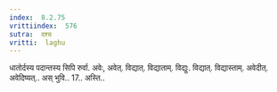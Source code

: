 ```yaml
---
index:  8.2.75
vrittiindex:  576
sutra:  दश्च
vritti:  laghu 
---
```


धातोर्दस्य पदान्तस्य सिपि रुर्वा. अवेः, अवेत्. विद्यात्. विद्याताम्. विद्युः. विद्यात्. विद्यास्ताम्. अवेदीत्. अवेदिष्यत्.. अस् भुवि.. 17.. अस्ति..

